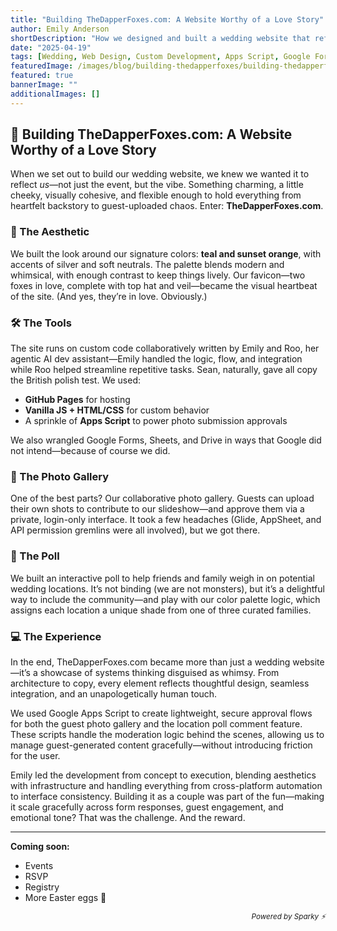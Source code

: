 ```yaml
---
title: "Building TheDapperFoxes.com: A Website Worthy of a Love Story"
author: Emily Anderson
shortDescription: "How we designed and built a wedding website that reflects our personalities, aesthetics, and engineering strengths."
date: "2025-04-19"
tags: [Wedding, Web Design, Custom Development, Apps Script, Google Forms, AI Assistant, Agentic AI, Event Tech]
featuredImage: /images/blog/building-thedapperfoxes/building-thedapperfoxes-featured-image.png
featured: true
bannerImage: ""
additionalImages: []
---
```


## 🦊 Building TheDapperFoxes.com: A Website Worthy of a Love Story

When we set out to build our wedding website, we knew we wanted it to reflect *us*—not just the event, but the vibe. Something charming, a little cheeky, visually cohesive, and flexible enough to hold everything from heartfelt backstory to guest-uploaded chaos. Enter: **TheDapperFoxes.com**.

### 🎨 The Aesthetic

We built the look around our signature colors: **teal and sunset orange**, with accents of silver and soft neutrals. The palette blends modern and whimsical, with enough contrast to keep things lively. Our favicon—two foxes in love, complete with top hat and veil—became the visual heartbeat of the site. (And yes, they’re in love. Obviously.)

### 🛠️ The Tools

The site runs on custom code collaboratively written by Emily and Roo, her agentic AI dev assistant—Emily handled the logic, flow, and integration while Roo helped streamline repetitive tasks. Sean, naturally, gave all copy the British polish test. We used:

- **GitHub Pages** for hosting
- **Vanilla JS + HTML/CSS** for custom behavior
- A sprinkle of **Apps Script** to power photo submission approvals

We also wrangled Google Forms, Sheets, and Drive in ways that Google did not intend—because of course we did.

### 📸 The Photo Gallery

One of the best parts? Our collaborative photo gallery. Guests can upload their own shots to contribute to our slideshow—and approve them via a private, login-only interface. It took a few headaches (Glide, AppSheet, and API permission gremlins were all involved), but we got there.

### 📍 The Poll

We built an interactive poll to help friends and family weigh in on potential wedding locations. It’s not binding (we are not monsters), but it’s a delightful way to include the community—and play with our color palette logic, which assigns each location a unique shade from one of three curated families.

### 💻 The Experience

In the end, TheDapperFoxes.com became more than just a wedding website—it’s a showcase of systems thinking disguised as whimsy. From architecture to copy, every element reflects thoughtful design, seamless integration, and an unapologetically human touch.

We used Google Apps Script to create lightweight, secure approval flows for both the guest photo gallery and the location poll comment feature. These scripts handle the moderation logic behind the scenes, allowing us to manage guest-generated content gracefully—without introducing friction for the user.

Emily led the development from concept to execution, blending aesthetics with infrastructure and handling everything from cross-platform automation to interface consistency. Building it as a couple was part of the fun—making it scale gracefully across form responses, guest engagement, and emotional tone? That was the challenge. And the reward.

---

**Coming soon:**

- Events
- RSVP
- Registry
- More Easter eggs 🥚

<div align="right"><sub><em>Powered by Sparky ⚡️</em></sub></div>
